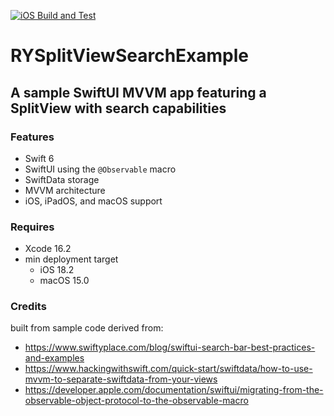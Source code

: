 [![iOS Build and Test](https://github.com/ryiosdev/RYSplitViewSearchExample/actions/workflows/ios.yml/badge.svg)](https://github.com/ryiosdev/RYSplitViewSearchExample/actions/workflows/ios.yml)
# RYSplitViewSearchExample

## A sample SwiftUI MVVM app featuring a SplitView with search capabilities

### Features
* Swift 6
* SwiftUI using the `@Observable` macro
* SwiftData storage
* MVVM architecture
* iOS, iPadOS, and macOS support

### Requires
* Xcode 16.2
* min deployment target
  * iOS 18.2
  * macOS 15.0 

### Credits
built from sample code derived from:
* https://www.swiftyplace.com/blog/swiftui-search-bar-best-practices-and-examples
* https://www.hackingwithswift.com/quick-start/swiftdata/how-to-use-mvvm-to-separate-swiftdata-from-your-views
* https://developer.apple.com/documentation/swiftui/migrating-from-the-observable-object-protocol-to-the-observable-macro
  
